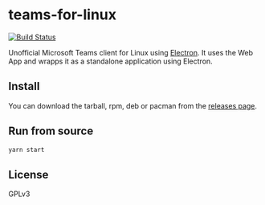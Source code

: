 # teams-for-linux

[![Build Status](https://travis-ci.org/JamieMagee/teams-for-linux.svg?branch=master)](https://travis-ci.org/JamieMagee/teams-for-linux)

Unofficial Microsoft Teams client for Linux using [Electron](https://electronjs.org/).
It uses the Web App and wrapps it as a standalone application using Electron.

## Install

You can download the tarball, rpm, deb or pacman from the [releases page](https://github.com/JamieMagee/teams-for-linux/releases).

## Run from source

```bash
yarn start
```

## License

GPLv3
